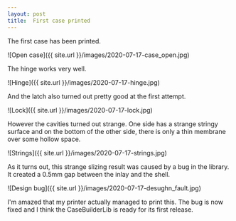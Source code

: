 ```yaml
---
layout: post
title:  First case printed
---
```


The first case has been printed. 

![Open case]({{ site.url }}/images/2020-07-17-case_open.jpg)

The hinge works very well.

![Hinge]({{ site.url }}/images/2020-07-17-hinge.jpg)

And the latch also turned out pretty good at the first attempt.

![Lock]({{ site.url }}/images/2020-07-17-lock.jpg)

However the cavities turned out strange.
One side has a strange stringy surface and on the bottom of the other
side, there is only a thin membrane over some hollow space.

![Strings]({{ site.url }}/images/2020-07-17-strings.jpg)

As it turns out, this strange slizing result was caused by a bug in
the library. It created a 0.5mm gap between the inlay and the shell.

![Design bug]({{ site.url }}/images/2020-07-17-desughn_fault.jpg)

I'm amazed that my printer actually managed to print this.
The bug is now fixed and I think the CaseBuilderLib is ready for its
first release.
